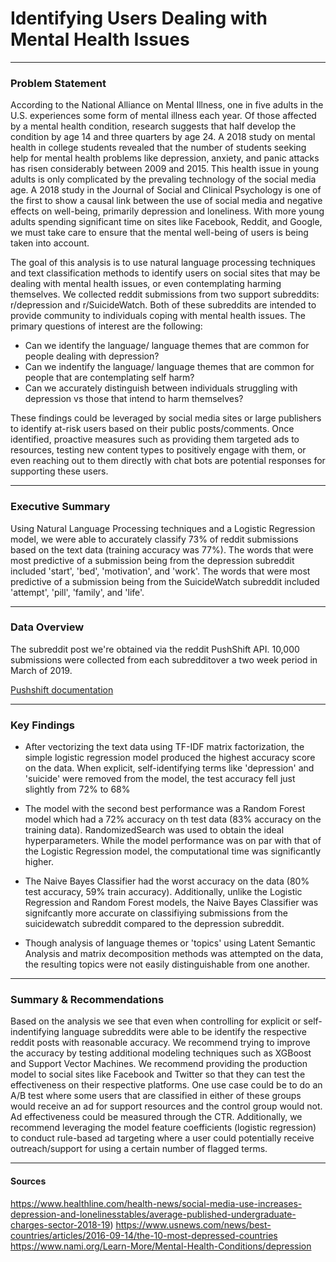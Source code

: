 #  Identifying Users Dealing with Mental Health Issues

---

### Problem Statement

According to the National Alliance on Mental Illness, one in five adults in the U.S. experiences some form of mental illness each year. Of those affected by a mental health condition, research suggests that half develop the condition by age 14 and three quarters by age 24. A 2018 study on mental health in college students revealed that the number of students seeking help for mental health problems like depression, anxiety, and panic attacks has risen considerably between 2009 and 2015. This health issue in young adults is only complicated by the prevaling technology of the social media age. A 2018 study in the Journal of Social and Clinical Psychology is one of the first to show a causal link between the use of social media and negative effects on well-being, primarily depression and loneliness. With more young adults spending significant time on sites like Facebook, Reddit, and Google, we must take care to ensure that the mental well-being of users is being taken into account.

The goal of this analysis is to use natural language processing techniques and text classification methods to identify users on social sites that may be dealing with mental health issues, or even contemplating harming themselves. We collected reddit submissions from two support subreddits: r/depression and r/SuicideWatch. Both of these subreddits are intended to provide community to individuals coping with mental health issues. The primary questions of interest are the following:
- Can we identify the language/ language themes that are common for people dealing with depression?
- Can we indentify the language/ language themes that are common for people that are contemplating self harm?
- Can we accurately distinguish between individuals struggling with depression vs those that intend to harm themselves?

These findings could be leveraged by social media sites or large publishers to identify at-risk users based on their public posts/comments. Once identified, proactive measures such as providing them targeted ads to resources, testing new content types to positively engage with them, or even reaching out to them directly with chat bots are potential responses for supporting these users.

---

### Executive Summary

Using Natural Language Processing techniques and a Logistic Regression model, we were able to accurately classify 73% of reddit submissions based on the text data (training accuracy was 77%). The words that were most predictive of a submission being from the depression subreddit included 'start', 'bed', 'motivation', and 'work'. The words that were most predictive of a submission being from the SuicideWatch subreddit included 'attempt', 'pill', 'family', and 'life'.

---

### Data Overview
The subreddit post we're obtained via the reddit PushShift API. 10,000 submissions were collected from each subredditover a two week period in March of 2019.

[Pushshift documentation](https://www.reddit.com/r/pushshift/)

---

### Key Findings

- After vectorizing the text data using TF-IDF matrix factorization, the simple logistic regression model produced the highest accuracy score on the data. When explicit, self-identifying terms like 'depression' and 'suicide' were removed from the model, the test accuracy fell just slightly from 72% to 68%

- The model with the second best performance was a Random Forest model which had a 72% accuracy on th test data (83% accuracy on the training data). RandomizedSearch was used to obtain the ideal hyperparameters. While the model performance was on par with that of the Logistic Regression model, the computational time was significantly higher.

- The Naive Bayes Classifier had the worst accuracy on the data (80% test accuracy, 59% train accuracy). Additionally, unlike the Logistic Regression and Random Forest models, the Naive Bayes Classifier was signifcantly more accurate on classifiying submissions from the suicidewatch subreddit compared to the depression subreddit.

- Though analysis of language themes or 'topics' using Latent Semantic Analysis and matrix decomposition methods was attempted on the data, the resulting topics were not easily distinguishable from one another.

---

### Summary & Recommendations


Based on the analysis we see that even when controlling for explicit or self-indentifying language subreddits were able to be identify the respective reddit posts with reasonable accuracy. We recommend trying to improve the accuracy by testing additional modeling techniques such as XGBoost and Support Vector Machines. We recommend providing the production model to social sites like Facebook and Twitter so that they can test the effectiveness on their respective platforms. One use case could be to do an A/B test where some users that are classified in either of these groups would receive an ad for support resources and the control group would not. Ad effectiveness could be measured through the CTR. Additionally, we recommend leveraging the model feature coefficients (logistic regression) to conduct rule-based ad targeting where a user could potentially receive outreach/support for using a certain number of flagged terms.


---

#### Sources

https://www.healthline.com/health-news/social-media-use-increases-depression-and-lonelinesstables/average-published-undergraduate-charges-sector-2018-19)
https://www.usnews.com/news/best-countries/articles/2016-09-14/the-10-most-depressed-countries
https://www.nami.org/Learn-More/Mental-Health-Conditions/depression

 
